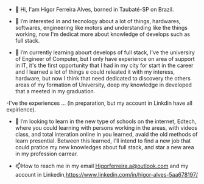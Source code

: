 - 👋 Hi, I'am Higor Ferreira Alves, borned in Taubaté-SP on Brazil. 
 
- 👀 I’m interested in and tecnology about a lot of things, hardwares, softwares, engineering like motors and understanding like the things working, now I'm dedicat more about knowledge of develops such as full stack.

- 🌱  I’m currently learning abourt develops of full stack, I've the universiry of Engineer  of Computer, but I only have experience on area of support in IT, it's the first opportunity that I had in my city for start in the  career and I learned a lot of things e could releated it with my interess, hardware, but now I think that need dedicated to discovery the others areas of my formation of University, deep my knowledge in developed that a meeted in my graduation.

-I've the experiences ... (in preparation, but my account in Linkdin have all expirience).

- 💞️ I’m looking to learn in the new type of schools on the internet, Edtech, where you could learning with persons working in the areas, with videos class, and total interation online in you learned, avaid the old methods of learn presential.
Between this learned, I'll intend to find a new job that could pratice my new knowledges about full stack, and star a new area in my profession carrear.

- 📫How to reach me in my email Higorferreira.a@outlook.com and my account in Linkedin,https://www.linkedin.com/in/higor-alves-5aa678197/
